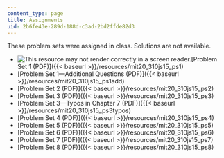 ```yaml
---
content_type: page
title: Assignments
uid: 2b6fe43e-289d-188d-c3ad-2bd2ffde82d3
---
```


These problem sets were assigned in class. Solutions are not available.

*   ![This resource may not render correctly in a screen reader.](/images/inacessible.gif)[Problem Set 1 (PDF)]({{< baseurl >}}/resources/mit20_310js15_ps1)
*   [Problem Set 1—Additional Questions (PDF)]({{< baseurl >}}/resources/mit20_310js15_ps1add)
*   [Problem Set 2 (PDF)]({{< baseurl >}}/resources/mit20_310js15_ps2)
*   [Problem Set 3 (PDF)]({{< baseurl >}}/resources/mit20_310js15_ps3)
*   [Problem Set 3—Typos in Chapter 7 (PDF)]({{< baseurl >}}/resources/mit20_310js15_ps3typos)
*   [Problem Set 4 (PDF)]({{< baseurl >}}/resources/mit20_310js15_ps4)
*   [Problem Set 5 (PDF)]({{< baseurl >}}/resources/mit20_310js15_ps5)
*   [Problem Set 6 (PDF)]({{< baseurl >}}/resources/mit20_310js15_ps6)
*   [Problem Set 7 (PDF)]({{< baseurl >}}/resources/mit20_310js15_ps7)
*   [Problem Set 8 (PDF)]({{< baseurl >}}/resources/mit20_310js15_ps8)